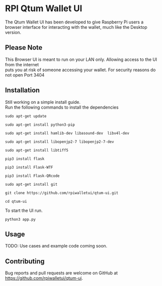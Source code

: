 # RPI Qtum Wallet UI

The Qtum Wallet UI has been developed to give Raspberry Pi users a browser interface for interacting with the wallet, much like the Desktop version.  

## Please Note  

This Browser UI is meant to run on your LAN only. Allowing access to the UI from the internet  
puts you at risk of someone accessing your wallet. For security reasons do not open Port 3404


## Installation
Still working on a simple install guide.  
Run the following commands to install the dependencies  
```
sudo apt-get update
```
```
sudo apt-get install python3-pip
```
```
sudo apt-get install hamlib-dev libasound-dev  libv4l-dev
```
```
sudo apt-get install libopenjp2-7 libopenjp2-7-dev
```
```
sudo apt-get install libtiff5
```
```
pip3 install flask
```
```
pip3 install Flask-WTF
```
```
pip3 install Flask-QRcode
```
```
sudo apt-get install git
```
```
git clone https://github.com/rpiwalletui/qtum-ui.git
```
```
cd qtum-ui
```
To start the UI run.  
```
python3 app.py
```


## Usage

TODO: Use cases and example code coming soon.

## Contributing

Bug reports and pull requests are welcome on GitHub at https://github.com/rpiwalletui/qtum-ui.
